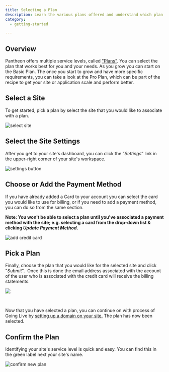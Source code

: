 ```yaml
---
title: Selecting a Plan
description: Learn the various plans offered and understand which plan meets your unique needs.
category:
  - getting-started

---
```


## Overview
Pantheon offers multiple service levels, called ["Plans"](https://www.getpantheon.com/pricing). You can select the plan that works best for you and your needs. As you grow you can start on the Basic Plan. The once you start to grow and have more specific requirements, you can take a look at the Pro Plan, which can be part of the recipe to get your site or application scale and perform better.

## Select a Site

To get started, pick a plan by select the site that you would like to associate with a plan.

![select site](https://pantheon-systems.desk.com/customer/portal/attachments/336531)

## Select the Site Settings

After you get to your site's dashboard, you can click the “_Settings_” link in the upper-right corner of your site's workspace.

![settings button](https://pantheon-systems.desk.com/customer/portal/attachments/336532)

## Choose or Add the Payment Method

If you have already added a Card to your account you can select the card you would like to use for billing, or if you need to add a payment method, you can do so from the same section.

**Note: You won't be able to select a plan until you've associated a payment method with the site; e.g. selecting a card from the drop-down list & clicking _Update Payment Method_.**

![add credit card](https://pantheon-systems.desk.com/customer/portal/attachments/336541)

## Pick a Plan

Finally, choose the plan that you would like for the selected site and click "_Submit_".  Once this is done the email address associated with the account of the user who is associated with the credit card will receive the billing statements.

![](https://pantheon-systems.desk.com/customer/portal/attachments/336534)  
 

Now that you have selected a plan, you can continue on with process of Going Live by [setting up a domain on your site.](/articles/running-drupal/going-live-and-launching-your-site/#setting-up-a-domain-with-Pantheon) The plan has now been selected.

## Confirm the Plan

Identifying your site's service level is quick and easy. You can find this in the green label next your site's name.

![confirm new plan](https://pantheon-systems.desk.com/customer/portal/attachments/336535)
